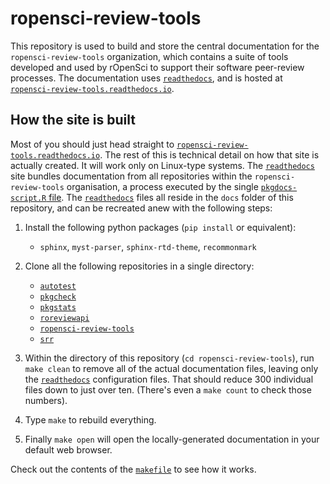 
# ropensci-review-tools


This repository is used to build and store the central documentation for the
`ropensci-review-tools` organization, which contains a suite of tools developed
and used by rOpenSci to support their software peer-review processes. The
documentation uses [`readthedocs`](https://readthedocs.org), and is hosted at
[`ropensci-review-tools.readthedocs.io`](https://ropensci-review-tools.readthedocs.io/).

## How the site is built

Most of you should just head straight to
[`ropensci-review-tools.readthedocs.io`](https://ropensci-review-tools.readthedocs.io/).
The rest of this is technical detail on how that site is actually created. It
will work only on Linux-type systems. The
[`readthedocs`](https://readthedocs.org) site bundles documentation from all
repositories within the `ropensci-review-tools` organisation, a process
executed by the single [`pkgdocs-script.R`
file](https://github.com/ropensci-review-tools/ropensci-review-tools/blob/main/pkgdocs-script.R).
The [`readthedocs`](https://readthedocs.org) files all reside in the `docs`
folder of this repository, and can be recreated anew with the following steps:

1. Install the following python packages (`pip install` or equivalent):

    - `sphinx`, `myst-parser`, `sphinx-rtd-theme`, `recommonmark`

1. Clone all the following repositories in a single directory:

    - [`autotest`](https://github.com/ropensci-review-tools/autotest)
    - [`pkgcheck`](https://github.com/ropensci-review-tools/pkgcheck)
    - [`pkgstats`](https://github.com/ropensci-review-tools/pkgstats)
    - [`roreviewapi`](https://github.com/ropensci-review-tools/roreviewapi)
    - [`ropensci-review-tools`](https://github.com/ropensci-review-tools/ropensci-review-tools)
    - [`srr`](https://github.com/ropensci-review-tools/srr)

2. Within the directory of this repository (`cd ropensci-review-tools`), run
   `make clean` to remove all of the actual documentation files, leaving only
   the [`readthedocs`](https://readthedocs.org) configuration files. That
   should reduce 300 individual files down to just over ten. (There's even a
   `make count` to check those numbers).

4. Type `make` to rebuild everything.

5. Finally `make open` will open the locally-generated documentation in your default web browser.

Check out the contents of the
[`makefile`](https://github.com/ropensci-review-tools/ropensci-review-tools/blob/main/makefile)
to see how it works.
